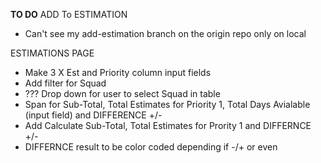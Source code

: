 **TO DO** 
ADD To ESTIMATION
- Can't see my add-estimation branch on the origin repo only on local

ESTIMATIONS PAGE
- Make 3 X Est and Priority column input fields
- Add filter for Squad
- ??? Drop down for user to select Squad in table
- Span for Sub-Total, Total Estimates for Priority 1, Total Days Avialable (input field) and DIFFERENCE +/-
- Add Calculate Sub-Total, Total Estimates for Prority 1 and DIFFERNCE +/-
- DIFFERNCE result to be color coded depending if -/+ or even